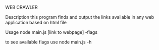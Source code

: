 WEB CRAWLER

Description
this program finds and output the links available in any web application based on html file

Usage
node main.js [link to webpage] -flags

to see available flags use
node main.js -h
